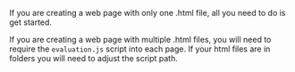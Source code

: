 If you are creating a web page with only one .html file, all you need to do is get started.

If you are creating a web page with multiple .html files, you will need to require the `evaluation.js` script into each page.  If your html files are in folders you will need to adjust the script path.
